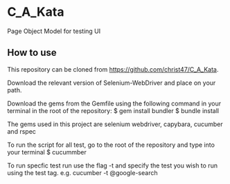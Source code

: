 # C_A_Kata
Page Object Model for testing UI

## How to use
This repository can be cloned from https://github.com/christ47/C_A_Kata.

Download the relevant version of Selenium-WebDriver and place on your path.

Download the gems from the Gemfile using the following command in your terminal in the root of the repository:
$ gem install bundler
$ bundle install

The gems used in this project are selenium webdriver, capybara, cucumber and rspec

To run the script for all test, go to the root of the repository and type into your terminal
$ cucummber

To run specfic test run use the flag -t and specify the test you wish to run using the test tag.
e.g.
cucumber -t @google-search
